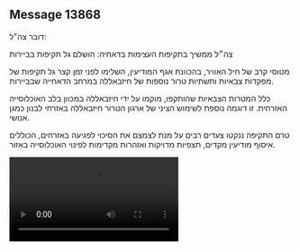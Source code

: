 ## Message 13868

דובר צה"ל:

צה״ל ממשיך בתקיפות העצימות בדאחיה: הושלם גל תקיפות בביירות

מטוסי קרב של חיל האוויר, בהכוונת אגף המודיעין, השלימו לפני זמן קצר גל תקיפות של מפקדות צבאיות ותשתיות טרור נוספות של חיזבאללה במרחב הדאחייה שבביירות.

כלל המטרות הצבאיות שהותקפו, מוקמו על ידי חיזבאללה במכוון בלב האוכלוסייה האזרחית. זו דוגמה נוספת לשימוש הציני של ארגון הטרור חיזבאללה באזרחי לבנון כמגן אנושי.

טרם התקיפה ננקטו צעדים רבים על מנת לצמצם את הסיכוי לפגיעה באזרחים, הכוללים איסוף מודיעין מקדים, תצפיות מדויקות ואזהרות מקדימות לפינוי האוכלוסייה באזור.

![Video](https://data.iron-swords.co.il/2024/November/17/https://data.iron-swords.co.il/2024/November/17/13868/13868_media.mp4)
